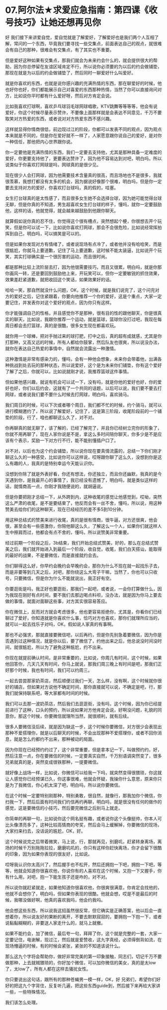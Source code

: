 # 07.阿尔法★求爱应急指南：第四课《收号技巧》让她还想再见你

好 我们接下来讲爱自觉，爱自觉就是了解爱好，了解爱好也是我们两个人互相了解，常问的一个东西，毕竟我们要寻找一些交集点，前面表达自己的观点，就很难会有自己的那种，很难会有交集点，有了其实也不重要。

但是爱好这种如果有交集点，那我们就会为未来约会什么的，就会提供很大的帮助，因为你总停留在友谊区域肯定不行，所以说你必须要的为以后的约会做铺垫，那现在就是为以后的约会做铺垫了，然后同时一聊爱好什么叫爱好。

就是你喜欢的东西，也就是说你感兴趣的充满热情的东西，那在聊爱好的时候，他也好你也好，你们都能展示自己对喜爱的东西那种热情，当然了你可以直接询问对方，比如说你平时都有什么爱好呀，然后对方肯定会说。

比如我喜欢打球啊，喜欢乒乓球羽毛球网球唱歌，KTV跳舞等等等等，他会有说爱好，你这个时候尽量表示赞许，不要像上面那样就是会表达不同意见，千万不要取笑对方热爱的东西，或者说对对方热爱东西不感兴趣。

这样就显得你情商很低，前边现过江的阶段，你都可以发表不同的观点，因为观点本来就是不同的，但是你在爱好就不一样了，人家愿意跟你说自己的爱好，是对你一种信任，那他把内心世界跟你说。

你一定要他是充满热情的东西，我们一定要去支持他，尤其是那种具备一定难度的爱好，你更要支持他了，更要表达赞许了，因为他不容易达到对吧，明白吗，所以说类似于你喜欢打网球是吗，网球真的是很少见。

现在很少人会打网球，因为他需要技术含量真的很高，而且场地也不是很多，我就很羡慕，我想打都没有太多的机会，因为据说好像那个很难，明白吗，但是你一定要去支持对方的爱好，你喜欢打台球吗，真的假的，哇塞。

女生打台球真的是太性感了，而且很多女生她不会选择台球，因为她可能觉得台球无聊，但是你真的不知道，男生超喜欢女生打台球的样子，懂吗，就你一定要鼓励他，这样的话，他就觉得，就会越来越鼓励到他跟你聊天。

就算假如说你真的忍不住，你觉得这个很有槽点，突然想起个梗，你很想去开个玩笑，但是你可以试一下，比如说你喜欢打网球，那会不会很危险，比如说经常挥拍挥到自己，明白吗，可以搞笑是可以的。

但是如果你发现对方有情绪了，或者说现场有点冷了，或者他并没有哈哈笑，而是很尴尬，你就马上要道歉，记住了马上要道歉，这时候不能太装逼，比如说开个玩笑，其实打球确实是一个很厉害的运动，而且很时尚。

都是那种比较上流阶层去打，因为他很需要技巧，而且又很累，明白吗，就是你那你画风一转，还是要回到鼓励他上来，开玩笑可以，但你一定要敏锐的抓住效果，效果差赶紧道歉，就把收回这个笑话，如果效果好的话。

哈哈一笑，那自然就没什么问题，OK，这个时候，就是我们说完了，这个问完对方的爱好之后，记住紧跟着，你要向他推荐一个你的爱好，这是个重点，大家一定要记住，并发表你对这个爱好的观点，因为你只有这样。

你才能强调自己的性格，并且感觉你不是那种，很有目的性的跟他聊天，你是很真实的聊天，比如说，我跟你推荐一个运动，就是篮球，篮球你没打过吧，我现在每周日都会去打篮球，真的是很酷，很多女生现在都喜欢玩。

就你用一个球棒，把对手抛过来的球打肥，打中之后，真的超有成就感，尤其是你打那种，又高又远的时候，所有人都给你鼓掌，然后队友也很爽，所以说没办法，就你在表达自己热爱的事情中，自然就会流露出一种激情。

这种激情是非常有感染力的，懂吗，会有一种他会想象，未来你会带着他，出满各种挑战到处去玩的那种状态，所以说爱好，这个是为未来你们铺垫，你有这个爱好了解了之后，你就可以，比如说就刚才说，我推荐篮球这件事情。

但如果他感兴趣，就说有机会可以试一下，没有吗，就是你他的爱好也好，你的爱好也好，你们以后约会，这就有了一个共同的话题，以后可以说，我们要不要去打网球，或者说我们要不要什么时候去打网球，明白吗，喜欢骑马。

我们周日的时候，可以下次或者哪个周日，我们都不忙的时候，约个骑马，就可以进行模糊邀约了，所以说了解爱好，记住了，这是第三阶段，收尾阶段前的一个铺垫的阶段，行了，咱也都聊这么久了，对不对。

你再聊真的就无聊了，该了解的，已经了解完了，并且你已经树立完你的形象了，你就不用再聊了，现在人家你说是不是，拿这么多时间陪你聊天，你多少是不是应该有个表示，奖励一下对方行不行，能不能别懂插户口了。

对不对，以后也为这个约会铺垫，所以说你现在要真情流露的，总结一下你们刚才聊这么久的一种感受，比如说你可以这样说，哎呀跟你聊了这么久，没想到你是这么有趣的人，我真的是特别幸运今天能认识你。

没想到你除了就是外表好看，你还有想法，你还独立，而且你还幽默，我真的是今天遇到你，是我最开心的事情了，我已经没有遗憾了，明白吗，就是类似这样的话，就情商高一点，你刚才我随便说的，就胡逼说。

但是你要把刚才总结一下，从外跨到内，这种收尾的感觉让他感觉到，哎呦，突然这么严肃的收尾，是不是要结束了，他反而会有一丝不舍，懂吗，所以说，用这种赞美去给你们的这种聊天，现在已经经历的差不多5到10分钟。

用这种总结式的赞美来进行收尾，真的是很有情商，很牛逼，对方还很爽，他会很，甚至会有一些感激你，你陪他聊这么久，了解这么一个人，如果你们就这样人生中擦肩而过，他都会有点不舍的，懂吗，所以说赞美非常重要。

经过前期一个阶段之后，3b结束，我们开始总结式赞美，好的，那么在总结式赞美之后，我们就开始进入到最后一个阶段，收自觉，收尾，我们白天搭讪，能取得的最好的战果，不是要微信，而是直接就约会去。

你们聊得这么好，你早约会晚约会早晚约会，那你为什么不现在就一起找乐子去，而是非要等到几天之后，对吧，那你绕这么大弯子干嘛，当然了，你也可以只收号，只要微信，但是你为什么不能就说出，我正好有空。

你要逛街是吗，我正好也要逛街，那我们一起吧，或者说，一会你打算做什么，因为我现在刚好有点时间，要不我们去那边喝点料呗，没办法，就是因为你马上要去做的事情，就面对面聊这些事，对方其实很容易答应。

你在微信上，反而对方就会考虑很多，他也更容易拒绝你，尤其是，你看你们已经聊过了爱好，你知道就是你喜欢什么事，恰巧对方也喜欢，那你们就理所应当的，就可以一起去找乐子对吗，OK，假如说人家真的有事啊。

那也不必强求，那就直接要微信吧，以后再约，但是你先别急着要微信，因为你是否遇到过这种情况，就是你以后，要了微信了，约他出来之后，他总说没时间没时间，就很尴尬，所以为了避免这种尴尬，约不出来。

你现在就提前确认时间，是非常重要的，比如说，你周几有时间，这个时候，如果他回答你，几天几天有时间，你马上就说，那我们周三晚上有时间是吧，那我们正好那个时候，我也有时间，我们可以约周三。

一起去尝尝那家奶茶店，然后顺便过我们一天，怎么样，没有啊，这个时候就你很好的铺店，但如果对方说他不确定时间，那你直接就可以说，不确定是吧，行，那我们就保持联系吧，等大家都有时间的时候。

我们可以去那一波奶茶店，然后我们去逛逛街，没有吗，这个时候，因为你已经提前进行了这种，口头的预约，所以说如果对方他肯定会说，好啊没问题，礼貌的同意你，那这个时候，你要微信就理所当然，就很顺利，就有后续。

很多人要微信没后续，就是因为缺这一步，这个时候你要微信，对方很少会表现出那种不爱搭理你，就是以后聊天的时候，不会出现那种不爱搭理你，或者不回你消息，就是怎么约都约不出来，那种被动的局面。

因为你现在已经预约约过了，这个非常重要，但是拿本记一下，叫做预约约，好，然后注意一点，你在要微信的时候，一定要真实自然，千万别语调突然变了，很多兄弟就真的是，突然变成很铁那种，一提要微信。

就好像上战场一样，比如说，你微信可以给我一下吗，就突然变得很猥琐，你这就让人感觉你已经预谋已久，你这事很难，他就会怀疑，我操你什么意思，原来你只是为了我微信，你心机太深了吧，明白吗，所以说你要微信。

在这个时候一定要特别刚那种，特别勇敢，很自然，就像行，那我加你个微信，你扫我一下，然后后面有时间我们约信再约再聊，明白吗，就是很没有任何的做作的感觉，这是要微信的小技巧，然后要完微信之后别马上就走。

你简单的再聊一句，比如说你这个网名挺有趣，或者说你这个头像挺帅，你本人可比头像漂亮多了，这种比较高情商的夸奖，然后会马上缓解掉，你要微信的现场，大家扫来扫去，没话说的尴尬，OK，好。

这个时候说完之后带着微笑，马上说，行，那就再见，别磨叽，赶紧转身离场，离场的时候千万别拖拖拉拉，磨磨叽叽的，你只有这样你赶快离场，你才会留下很酷的印象，因为如果你表现的很友好，比如说。

哎呀我认识你太高兴了，然后握手也不松开，然后还拥抱一下吧，拥抱一下吧，等等，他就会知道你很喜欢他，你说你有的人喜欢在这个时候，又抱一下又握手，你有什么用，对吧，抱一下能生孩子还是咋的，对不对。

所以说你就赶紧就走，如果他知道你很喜欢他，你很爽很满意，你肯定会找他的，他就不会想你了，明白吗，但如果你表现的很酷，他就会想，哎是不是最后的时候，我哪没做好啊，他真的喜欢我吗，他会约我吗。

他会想这些东西，所以说我这招虽然很反常，但它确实是正确答案，他以后会一直想着你，所以说友好的果断的离开，不要去默默寂寂的，要拥抱一下抱一下，或者说黏黏糊糊的，非要送人家走什么的，就马上就撤。

如果不能约会，加了微信，最后夸一句，拜拜了你，这个就是完整的一套，大家一定要记住，电谢解，现过江，然后就是爱赞收，这九字真经，必须得倒背如流，在现场懵逼的时候，有的时候会紧张，紧张的不知道该说什么。

那么这九个字将会帮助你，做好非常完美的第一印象接触，同志们，切记千万不要做那种，上去就贼猥琐的，你好加个微信，可以加你微信的美女，真的是太low了，太low了，所有人都在这样去骚扰女性。

你只要说出这句话，跟所有的那种苍蝇男一模一样，OK，好 兄弟们，希望你们好好的把这九个字背住，反复听几遍，把这些东西guide到，然后接下来再给大家讲一些，一些特殊情况。

我们该怎么处理。